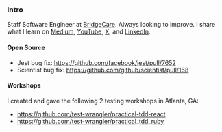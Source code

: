 ### Intro

Staff Software Engineer at [BridgeCare](https://getbridgecare.com/). Always looking to improve. I share what I learn on [Medium](medium.com/@donschrimsher), [YouTube](https://www.youtube.com/@don.schrimsher), [X](https://x.com/donschrimsher), and [LinkedIn](https://www.linkedin.com/in/donald-schrimsher-20b681116/).

<!--
**theotherdon/theotherdon** is a ✨ _special_ ✨ repository because its `README.md` (this file) appears on your GitHub profile.

Here are some ideas to get you started:

- 🔭 I’m currently working on ...
- 🌱 I’m currently learning ...
- 👯 I’m looking to collaborate on ...
- 🤔 I’m looking for help with ...
- 💬 Ask me about ...
- 📫 How to reach me: ...
- 😄 Pronouns: ...
- ⚡ Fun fact: ...
-->

#### Open Source

- Jest bug fix: https://github.com/facebook/jest/pull/7652
- Scientist bug fix: https://github.com/github/scientist/pull/168

#### Workshops

I created and gave the following 2 testing workshops in Atlanta, GA:

- https://github.com/test-wrangler/practical-tdd-react
- https://github.com/test-wrangler/practical_tdd_ruby
